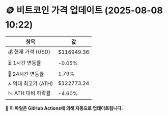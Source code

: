 # 🪙 비트코인 가격 업데이트 (2025-08-08 10:22)

| 항목                | 값 |
|--------------------|----------------|
| 💰 현재 가격 (USD) | $116949.36 |
| ⏳ 1시간 변동률    | -0.05% |
| 📆 24시간 변동률   | 1.79% |
| 🔝 역대 최고가 (ATH) | $122773.24 |
| 📉 ATH 대비 하락률 | -4.60% |

🔄 **이 파일은 GitHub Actions에 의해 자동으로 업데이트됩니다.**
